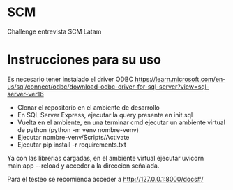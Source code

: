 # SCM
Challenge entrevista SCM Latam

# Instrucciones para su uso
Es necesario tener instalado el driver ODBC https://learn.microsoft.com/en-us/sql/connect/odbc/download-odbc-driver-for-sql-server?view=sql-server-ver16

* Clonar el repositorio en el ambiente de desarrollo
* En SQL Server Express, ejecutar la query presente en init.sql
* Vuelta en el ambiente, en una terminar cmd ejecutar un ambiente virtual de python (python -m venv nombre-venv)
* Ejecutar nombre-venv/Scripts/Activate
* Ejecutar pip install -r requirements.txt

Ya con las librerias cargadas, en el ambiente virtual ejecutar uvicorn main:app --reload y acceder a la direccion señalada.

Para el testeo se recomienda acceder a http://127.0.0.1:8000/docs#/

